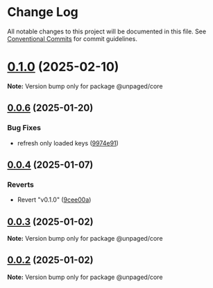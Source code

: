 # Change Log

All notable changes to this project will be documented in this file.
See [Conventional Commits](https://conventionalcommits.org) for commit guidelines.

# [0.1.0](https://github.com/Myshkouski/unpaged/compare/v0.0.6...v0.1.0) (2025-02-10)

**Note:** Version bump only for package @unpaged/core





## [0.0.6](https://github.com/Myshkouski/unpaged/compare/v0.0.5...v0.0.6) (2025-01-20)


### Bug Fixes

* refresh only loaded keys ([9974e91](https://github.com/Myshkouski/unpaged/commit/9974e9137fc88edcb31a0627a08e5b286cf22b6c))





## [0.0.4](https://github.com/Myshkouski/unpaged/compare/v0.1.0...v0.0.4) (2025-01-07)


### Reverts

* Revert "v0.1.0" ([9cee00a](https://github.com/Myshkouski/unpaged/commit/9cee00ae90086e8be7b353d85e55cfdd91bdb706))





## [0.0.3](https://github.com/Myshkouski/unpaged/compare/v0.0.2...v0.0.3) (2025-01-02)

**Note:** Version bump only for package @unpaged/core





## [0.0.2](https://github.com/Myshkouski/unpaged/compare/v0.0.1...v0.0.2) (2025-01-02)

**Note:** Version bump only for package @unpaged/core
